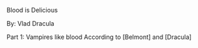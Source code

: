 Blood is Delicious

By: Vlad Dracula

Part 1: Vampires like blood
According to [Belmont] and [Dracula]
